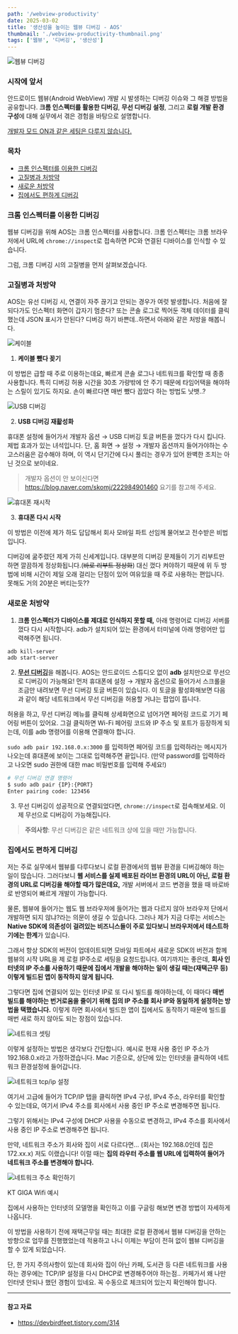 ```yaml
---
path: '/webview-productivity'
date: 2025-03-02
title: '생산성을 높이는 웹뷰 디버깅 - AOS'
thumbnail: './webview-productivity-thumbnail.png'
tags: ['웹뷰', '디버깅', '생산성']
---
```


![웹뷰 디버깅](./webview-productivity-thumbnail.png)

### 시작에 앞서

안드로이드 웹뷰(Android WebView) 개발 시 발생하는 디버깅 이슈와 그 해결 방법을 공유합니다. **크롬 인스펙터를 활용한 디버깅**, **무선 디버깅 설정**, 그리고 **로컬 개발 환경 구성**에 대해 실무에서 겪은 경험을 바탕으로 설명합니다.

<u>개발자 모드 ON과 같은 세팅은 다루지 않습니다.</u>

### 목차

- [크롬 인스펙터를 이용한 디버깅](#크롬-인스펙터를-이용한-디버깅)
- [고질병과 처방약](#고질병과-처방약)
- [새로운 처방약](#새로운-처방약)
- [집에서도 편하게 디버깅](#집에서도-편하게-디버깅)

### 크롬 인스펙터를 이용한 디버깅 <a id="크롬-인스펙터를-이용한-디버깅"></a>

웹뷰 디버깅을 위해 AOS는 크롬 인스펙터를 사용합니다. 크롬 인스펙터는 크롬 브라우저에서 URL에 `chrome://inspect`로 접속하면 PC와 연결된 디바이스를 인식할 수 있습니다.

그럼, 크롬 디버깅 시의 고질병을 먼저 살펴보겠습니다.

### 고질병과 처방약 <a id="고질병과-처방약"></a>

AOS는 유선 디버깅 시, 연결이 자주 끊기고 안되는 경우가 여럿 발생합니다. 처음에 잘 되다가도 인스펙터 화면이 갑자기 멈춘다? 또는 콘솔 로그로 찍어둔 객체 데이터를 클릭했는데 JSON 표시가 안된다? 디버깅 하기 바쁜데..하면서 아래와 같은 처방을 해봅니다.

![케이블](./webview-productivity-cable.png)

1. **케이블 뺐다 꽂기**

이 방법은 급할 때 주로 이용하는데요, 빠르게 콘솔 로그나 네트워크를 확인할 때 종종 사용합니다. 특히 디버깅 허용 시간을 30초 가량밖에 안 주기 때문에 타임어택을 해야하는 스릴이 있기도 하지요. 손이 빠르다면 매번 뺐다 꼽았다 하는 방법도 낫뱃..?

![USB 디버깅](./webview-productivity-setting-debug.png)

2. **USB 디버깅 재홟성화**

휴대폰 설정에 들어가서 개발자 옵션 → USB 디버깅 토글 버튼을 껐다가 다시 킵니다. 제법 효과가 있는 녀석입니다. 단, 홈 화면 → 설정 → 개발자 옵션까지 들어가야하는 수고스러움은 감수해야 하며, 이 역시 단기간에 다시 풀리는 경우가 있어 완벽한 조치는 아닌 것으로 보이네요.

> 개발자 옵션이 안 보이신다면 https://blog.naver.com/skomj/222984901460 요기를 참고해 주세요.

![휴대폰 재시작](./webview-productivity-reboot.png)

3. **휴대폰 다시 시작**

이 방법은 이전에 제가 하도 답답해서 회사 모바일 파트 선임께 물어보고 전수받은 비법입니다.

디버깅에 굶주렸던 제게 가히 신세계입니다. 대부분의 디버깅 문제들이 기기 리부트만 하면 깔끔하게 정상화됩니다.(~~바로 리부트 정상화~~) 대신 껐다 켜야하기 때문에 위 두 방법에 비해 시간이 제일 오래 걸리는 단점이 있어 여유있을 때 주로 사용하는 편입니다. 못해도 거의 20분은 버티는듯??

### 새로운 처방약 <a id="새로운-처방약"></a>

1. **크롬 인스펙터가 디바이스를 제대로 인식하지 못할 때,** 아래 명령어로 디버깅 서버를 껐다 다시 시작합니다. adb가 설치되어 있는 환경에서 터미널에 아래 명령어만 입력해주면 됩니다.

```bash
adb kill-server
adb start-server
```

2. <u>**무선 디버깅**</u>을 해봅니다. AOS는 안드로이드 스튜디오 없이 **adb** 설치만으로 무선으로 디버깅이 가능해요! 먼저 휴대폰에 설정 → 개발자 옵션으로 들어가서 스크롤을 조금만 내려보면 무선 디버깅 토글 버튼이 있습니다. 이 토글을 활성화해보면 다음과 같이 해당 네트워크에서 무선 디버깅을 허용할 거냐는 팝업이 뜹니다.

허용을 하고, 무선 디버깅 메뉴를 클릭해 상세화면으로 넘어가면 페어링 코드로 기기 페어링 버튼이 있어요. 그걸 클릭하면 Wi-Fi 페어링 코드와 IP 주소 및 포트가 등장하게 되는데, 이를 adb 명령어를 이용해 연결해야 합니다.

`sudo adb pair 192.168.0.x:3000` 를 입력하면 페어링 코드를 입력하라는 메시지가 나오는데 휴대폰에 보이는 그대로 입력해주면 끝입니다. (만약 password를 입력하라고 나오면 sudo 권한에 대한 mac 비밀번호를 입력해 주세요!)

```bash
# 무선 디버깅 연결 명령어
$ sudo adb pair {IP}:{PORT}
Enter pairing code: 123456
```

3. 무선 디버깅이 성공적으로 연결되었다면, `chrome://inspect`로 접속해보세요. 이제 무선으로 디버깅이 가능해집니다.

> **주의사항**: 무선 디버깅은 같은 네트워크 상에 있을 때만 가능합니다.

### 집에서도 편하게 디버깅 <a id="집에서도-편하게-디버깅"></a>

저는 주로 실무에서 웹뷰를 다루다보니 로컬 환경에서의 웹뷰 환경을 디버깅해야 하는 일이 많습니다. 그러다보니 **웹 서비스를 실제 배포된 라이브 환경의 URL이 아닌, 로컬 환경의 URL로 디버깅을 해야할 때가 많은데요,** 개발 서버에서 코드 변경을 했을 때 바로바로 반영되어 빠르게 개발이 가능합니다.

물론, 웹뷰에 들어가는 웹도 웹 브라우저에 들어가는 웹과 다르지 않아 브라우저 단에서 개발하면 되지 않냐?라는 의문이 생길 수 있습니다. 그러나 제가 지금 다루는 서비스는 **Native SDK에 의존성이 걸려있는 비즈니스들이 주로 있다보니 브라우저에서 테스트하기에는 한계**가 있습니다.

그래서 항상 SDK의 버전이 업데이트되면 모바일 파트에서 새로운 SDK의 버전과 함께 웹뷰의 시작 URL을 제 로컬 IP주소로 세팅을 요청드립니다. 여기까지는 좋은데, **회사 인터넷의 IP 주소를 사용하기 때문에 집에서 개발을 해야하는 일이 생길 때는(재택근무 등) 이렇게 빌드된 앱이 동작하지 않게 됩니다.**

그렇다면 집에 연결되어 있는 인터넷 IP로 또 다시 빌드를 해야하는데, 이 때마다 **매번 빌드를 해야하는 번거로움을 줄이기 위해 집의 IP 주소를 회사 IP와 동일하게 설정하는 방법을 택했습니다.** 이렇게 하면 회사에서 빌드한 앱이 집에서도 동작하기 때문에 빌드를 매번 새로 하지 않아도 되는 장점이 있습니다.

![네트워크 셋팅](./webview-productivity-network-setting.png)

이렇게 설정하는 방법은 생각보다 간단합니다. 예시로 현재 사용 중인 IP 주소가 192.168.0.x라고 가정하겠습니다. Mac 기준으로, 상단에 있는 인터넷을 클릭하여 네트워크 환경설정에 들어갑니다.

![네트워크 tcp/ip 설정](./webview-productivity-network-tcp.png)

여기서 고급에 들어가 TCP/IP 탭을 클릭하면 IPv4 구성, IPv4 주소, 라우터를 확인할 수 있는데요, 여기서 IPv4 주소를 회사에서 사용 중인 IP 주소로 변경해주면 됩니다.

그렇기 위해서는 IPv4 구성에 DHCP 사용을 수동으로 변경하고, IPv4 주소를 회사에서 사용 중인 IP 주소로 변경해주면 됩니다.

만약, 네트워크 주소가 회사와 집이 서로 다르다면... (회사는 192.168.0인데 집은 172.xx.x) 저도 이랬습니다! 이럴 때는 **집의 라우터 주소를 웹 URL에 입력하여 들어가 네트워크 주소를 변경해야 합니다.**

![네트워크 주소 확인하기](./webview-productivity-network-address.png)

<div id="caption">KT GIGA Wifi 예시</div>

집에서 사용하는 인터넷의 모델명을 확인하고 이를 구글링 해보면 변경 방법이 자세하게 나옵니다.

이 방법을 사용하기 전에 재택근무일 때는 최대한 로컬 환경에서 웹뷰 디버깅을 안하는 방향으로 업무를 진행했었는데 적용하고 나니 이제는 부담이 전혀 없이 웹뷰 디버깅을 할 수 있게 되었습니다.

단, 한 가지 주의사항이 있는데 회사와 집이 아닌 카페, 도서관 등 다른 네트워크를 사용하는 경우에는 TCP/IP 설정을 다시 DHCP로 변경해주어야 하는점.. 카페가서 왜 나만 인터넷 안되나 했던 경험이 있네요. 꼭 수동으로 체크되어 있는지 확인해야 합니다.

---

#### 참고 자료

- https://devbirdfeet.tistory.com/314
